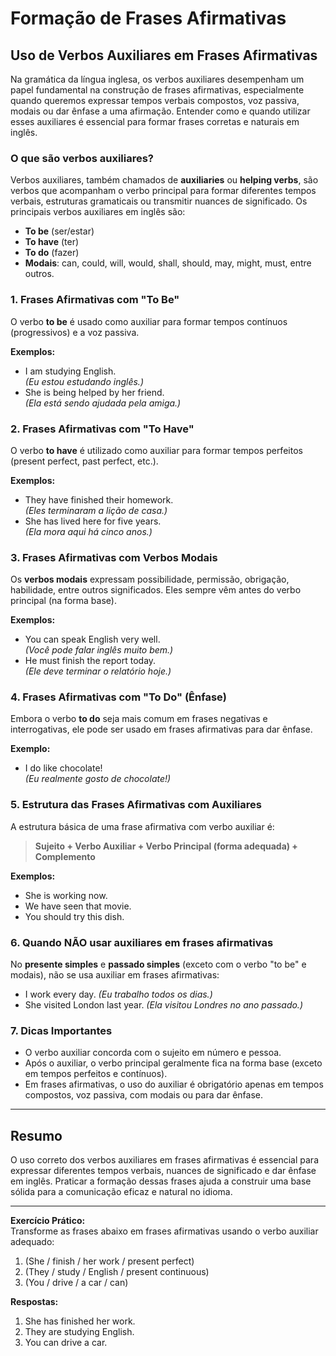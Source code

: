 # Formação de Frases Afirmativas  
## Uso de Verbos Auxiliares em Frases Afirmativas

Na gramática da língua inglesa, os verbos auxiliares desempenham um papel fundamental na construção de frases afirmativas, especialmente quando queremos expressar tempos verbais compostos, voz passiva, modais ou dar ênfase a uma afirmação. Entender como e quando utilizar esses auxiliares é essencial para formar frases corretas e naturais em inglês.

### O que são verbos auxiliares?

Verbos auxiliares, também chamados de **auxiliaries** ou **helping verbs**, são verbos que acompanham o verbo principal para formar diferentes tempos verbais, estruturas gramaticais ou transmitir nuances de significado. Os principais verbos auxiliares em inglês são:

- **To be** (ser/estar)
- **To have** (ter)
- **To do** (fazer)
- **Modais**: can, could, will, would, shall, should, may, might, must, entre outros.

### 1. Frases Afirmativas com "To Be"

O verbo **to be** é usado como auxiliar para formar tempos contínuos (progressivos) e a voz passiva.

**Exemplos:**
- I am studying English.  
  *(Eu estou estudando inglês.)*
- She is being helped by her friend.  
  *(Ela está sendo ajudada pela amiga.)*

### 2. Frases Afirmativas com "To Have"

O verbo **to have** é utilizado como auxiliar para formar tempos perfeitos (present perfect, past perfect, etc.).

**Exemplos:**
- They have finished their homework.  
  *(Eles terminaram a lição de casa.)*
- She has lived here for five years.  
  *(Ela mora aqui há cinco anos.)*

### 3. Frases Afirmativas com Verbos Modais

Os **verbos modais** expressam possibilidade, permissão, obrigação, habilidade, entre outros significados. Eles sempre vêm antes do verbo principal (na forma base).

**Exemplos:**
- You can speak English very well.  
  *(Você pode falar inglês muito bem.)*
- He must finish the report today.  
  *(Ele deve terminar o relatório hoje.)*

### 4. Frases Afirmativas com "To Do" (Ênfase)

Embora o verbo **to do** seja mais comum em frases negativas e interrogativas, ele pode ser usado em frases afirmativas para dar ênfase.

**Exemplo:**
- I do like chocolate!  
  *(Eu realmente gosto de chocolate!)*

### 5. Estrutura das Frases Afirmativas com Auxiliares

A estrutura básica de uma frase afirmativa com verbo auxiliar é:

> **Sujeito + Verbo Auxiliar + Verbo Principal (forma adequada) + Complemento**

**Exemplos:**
- She is working now.
- We have seen that movie.
- You should try this dish.

### 6. Quando NÃO usar auxiliares em frases afirmativas

No **presente simples** e **passado simples** (exceto com o verbo "to be" e modais), não se usa auxiliar em frases afirmativas:

- I work every day. *(Eu trabalho todos os dias.)*
- She visited London last year. *(Ela visitou Londres no ano passado.)*

### 7. Dicas Importantes

- O verbo auxiliar concorda com o sujeito em número e pessoa.
- Após o auxiliar, o verbo principal geralmente fica na forma base (exceto em tempos perfeitos e contínuos).
- Em frases afirmativas, o uso do auxiliar é obrigatório apenas em tempos compostos, voz passiva, com modais ou para dar ênfase.

---

## Resumo

O uso correto dos verbos auxiliares em frases afirmativas é essencial para expressar diferentes tempos verbais, nuances de significado e dar ênfase em inglês. Praticar a formação dessas frases ajuda a construir uma base sólida para a comunicação eficaz e natural no idioma.

---

**Exercício Prático:**  
Transforme as frases abaixo em frases afirmativas usando o verbo auxiliar adequado:

1. (She / finish / her work / present perfect)  
2. (They / study / English / present continuous)  
3. (You / drive / a car / can)  

**Respostas:**
1. She has finished her work.
2. They are studying English.
3. You can drive a car.